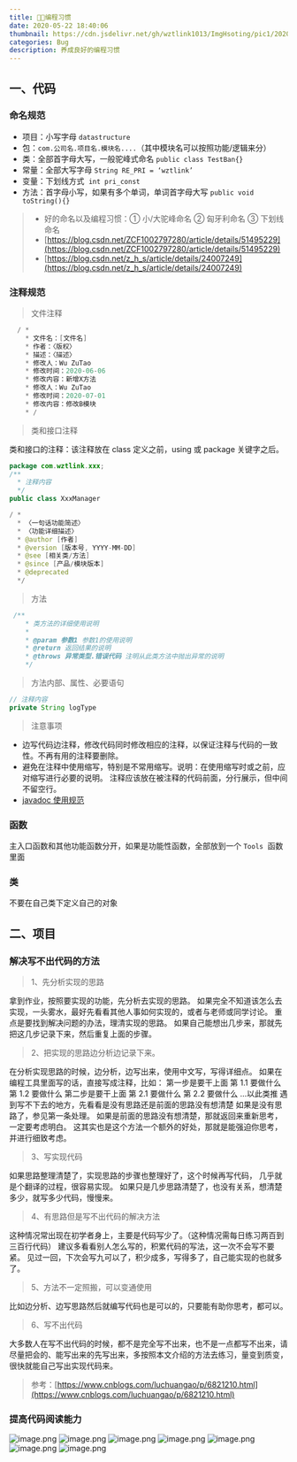 ```yaml
---
title: 👨‍💻编程习惯
date: 2020-05-22 18:40:06
thumbnail: https://cdn.jsdelivr.net/gh/wztlink1013/ImgHsoting/pic1/20200710124042.png
categories: Bug
description: 养成良好的编程习惯
---
```


## 一、代码

### 命名规范

- 项目：小写字母 `datastructure`
- 包：`com.公司名.项目名.模块名....`（其中模块名可以按照功能/逻辑来分）
- 类：全部首字母大写，一般驼峰式命名 `public class TestBan{}`
- 常量：全部大写字母 `String RE_PRI = ‘wztlink’`
- 变量：下划线方式  `int pri_const`
- 方法：首字母小写，如果有多个单词，单词首字母大写 `public void toString(){}`

> - 好的命名以及编程习惯：① 小/大驼峰命名 ② 匈牙利命名 ③ 下划线命名
> - [https://blog.csdn.net/ZCF1002797280/article/details/51495229](https://blog.csdn.net/ZCF1002797280/article/details/51495229)
> - [https://blog.csdn.net/z_h_s/article/details/24007249](https://blog.csdn.net/z_h_s/article/details/24007249)

### 注释规范

> 文件注释

```java
  / *
    * 文件名：[文件名]
    * 作者：〈版权〉
    * 描述：〈描述〉
    * 修改人：Wu ZuTao
    * 修改时间：2020-06-06
    * 修改内容：新增X方法
    * 修改人：Wu ZuTao
    * 修改时间：2020-07-01
    * 修改内容：修改B模块
	* /
```

> 类和接口注释

类和接口的注释：该注释放在 class 定义之前，using 或 package 关键字之后。

```java
package com.wztlink.xxx;
/**
  * 注释内容
  */
public class XxxManager
```

```java
/ *
  * 〈一句话功能简述〉
  * 〈功能详细描述〉
  * @author [作者]
  * @version [版本号, YYYY-MM-DD]
  * @see [相关类/方法]
  * @since [产品/模块版本]
  * @deprecated
  */
```

> 方法

```java
 /**
    * 类方法的详细使用说明
    *
    * @param 参数1 参数1的使用说明
    * @return 返回结果的说明
    * @throws 异常类型.错误代码 注明从此类方法中抛出异常的说明
    */
```

> 方法内部、属性、必要语句

```java
// 注释内容
private String logType
```

> 注意事项

- 边写代码边注释，修改代码同时修改相应的注释，以保证注释与代码的一致性。不再有用的注释要删除。
- 避免在注释中使用缩写，特别是不常用缩写。说明：在使用缩写时或之前，应对缩写进行必要的说明。 注释应该放在被注释的代码前面，分行展示，但中间不留空行。
- [javadoc 使用规范](https://blog.csdn.net/vbirdbest/article/details/80296136)

### 函数

主入口函数和其他功能函数分开，如果是功能性函数，全部放到一个 `Tools`  函数里面

### 类

不要在自己类下定义自己的对象

## 二、项目

### 解决写不出代码的方法

> 1、先分析实现的思路

拿到作业，按照要实现的功能，先分析去实现的思路。
如果完全不知道该怎么去实现，一头雾水，最好先看看其他人事如何实现的，或者与老师或同学讨论。
重点是要找到解决问题的办法，理清实现的思路。
如果自己能想出几步来，那就先把这几步记录下来，然后重复上面的步骤。

> 2、把实现的思路边分析边记录下来。

在分析实现思路的时候，边分析，边写出来，使用中文写，写得详细点。
如果在编程工具里面写的话，直接写成注释，比如：
第一步是要干上面
第 1.1 要做什么
第 1.2 要做什么
第二步是要干上面
第 2.1 要做什么
第 2.2 要做什么
...以此类推
遇到写不下去的地方，先看看是没有思路还是前面的思路没有想清楚
如果是没有思路了，参见第一条处理。
如果是前面的思路没有想清楚，那就返回来重新思考，一定要考虑明白。
这其实也是这个方法一个额外的好处，那就是能强迫你思考，并进行细致考虑。

> 3、写实现代码

如果思路整理清楚了，实现思路的步骤也整理好了，这个时候再写代码，
几乎就是个翻译的过程，很容易实现。
如果只是几步思路清楚了，也没有关系，想清楚多少，就写多少代码，慢慢来。

> 4、有思路但是写不出代码的解决方法

这种情况常出现在初学者身上，主要是代码写少了。（这种情况需每日练习两百到三百行代码）
建议多看看别人怎么写的，积累代码的写法，这一次不会写不要紧。
见过一回，下次会写九可以了，积少成多，写得多了，自己能实现的也就多了。

> 5、方法不一定照搬，可以变通使用

比如边分析、边写思路然后就编写代码也是可以的，只要能有助你思考，都可以。

> 6、写不出代码

大多数人在写不出代码的时候，都不是完全写不出来，也不是一点都写不出来，请尽量把会的、能写出来的先写出来，多按照本文介绍的方法去练习，量变到质变，很快就能自己写出实现代码来。

> 参考：[https://www.cnblogs.com/luchuangao/p/6821210.html](https://www.cnblogs.com/luchuangao/p/6821210.html)

### 提高代码阅读能力

![image.png](https://cdn.nlark.com/yuque/0/2020/png/1484158/1602593438617-6e64c23d-0230-4104-b1b5-6ccd512ad999.png#align=left&display=inline&height=100&margin=%5Bobject%20Object%5D&name=image.png&originHeight=199&originWidth=1017&size=53543&status=done&style=shadow&width=508.5)
![image.png](https://cdn.nlark.com/yuque/0/2020/png/1484158/1602593456351-275ca8e5-583b-499b-aca4-e4295b312c55.png#align=left&display=inline&height=157&margin=%5Bobject%20Object%5D&name=image.png&originHeight=313&originWidth=1008&size=102518&status=done&style=shadow&width=504)
![image.png](https://cdn.nlark.com/yuque/0/2020/png/1484158/1602593476552-c6a6f01f-1d45-40e7-93b5-be56bc08e0c7.png#align=left&display=inline&height=170&margin=%5Bobject%20Object%5D&name=image.png&originHeight=339&originWidth=1010&size=98037&status=done&style=shadow&width=505)
![image.png](https://cdn.nlark.com/yuque/0/2020/png/1484158/1602593492992-c4a224fc-10e7-478e-9424-c90da2b4805a.png#align=left&display=inline&height=88&margin=%5Bobject%20Object%5D&name=image.png&originHeight=176&originWidth=996&size=51461&status=done&style=shadow&width=498)
![image.png](https://cdn.nlark.com/yuque/0/2020/png/1484158/1602593510079-399972ba-bee4-4dbc-81c9-ae619486f7da.png#align=left&display=inline&height=202&margin=%5Bobject%20Object%5D&name=image.png&originHeight=403&originWidth=996&size=126977&status=done&style=shadow&width=498)
![image.png](https://cdn.nlark.com/yuque/0/2020/png/1484158/1602593528314-e583f78d-6f87-46d1-826d-841629871530.png#align=left&display=inline&height=163&margin=%5Bobject%20Object%5D&name=image.png&originHeight=325&originWidth=1013&size=96139&status=done&style=shadow&width=506.5)
![image.png](https://cdn.nlark.com/yuque/0/2020/png/1484158/1602593547023-cbcc3eac-6350-4b92-856d-0cfd2a1ccf75.png#align=left&display=inline&height=98&margin=%5Bobject%20Object%5D&name=image.png&originHeight=196&originWidth=1011&size=52272&status=done&style=shadow&width=505.5)
